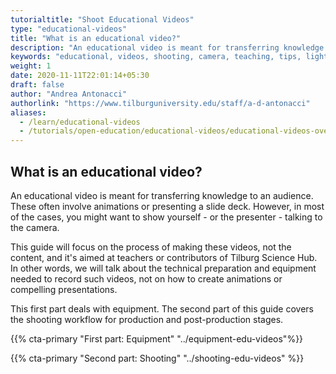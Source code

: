 ```yaml
---
tutorialtitle: "Shoot Educational Videos"
type: "educational-videos"
title: "What is an educational video?"
description: "An educational video is meant for transferring knowledge to an audience. Learn how to make them."
keywords: "educational, videos, shooting, camera, teaching, tips, lighting, lenses, microphone, audio"
weight: 1
date: 2020-11-11T22:01:14+05:30
draft: false
author: "Andrea Antonacci"
authorlink: "https://www.tilburguniversity.edu/staff/a-d-antonacci"
aliases:
  - /learn/educational-videos
  - /tutorials/open-education/educational-videos/educational-videos-overview
---
```


## What is an educational video?
An educational video is meant for transferring knowledge to an audience. These often involve animations or presenting a slide deck. However, in most of the cases, you might want to show yourself - or the presenter - talking to the camera.

This guide will focus on the process of making these videos, not the content, and it's aimed at teachers or contributors of Tilburg Science Hub. In other words, we will talk about the technical preparation and equipment needed to record such videos, not on how to create animations or compelling presentations.

This first part deals with equipment. The second part of this guide covers the shooting workflow for production and post-production stages.

{{% cta-primary "First part: Equipment" "../equipment-edu-videos"%}}

{{% cta-primary "Second part: Shooting" "../shooting-edu-videos" %}}
